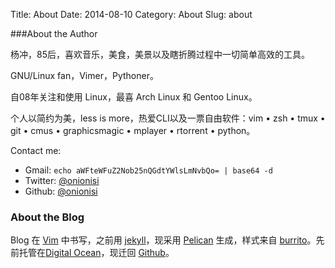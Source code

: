 Title: About
Date: 2014-08-10
Category: About
Slug: about

###About the Author

杨冲，85后，喜欢音乐，美食，美景以及瞎折腾过程中一切简单高效的工具。

GNU/Linux fan，Vimer，Pythoner。

自08年关注和使用 Linux，最喜 Arch Linux 和 Gentoo Linux。

个人以简约为美，less is more，热爱CLI以及一票自由软件：vim • zsh • tmux • git • cmus • graphicsmagic • mplayer • rtorrent • python。

Contact me:

* Gmail: `echo aWFteWFuZ2Nob25nQGdtYWlsLmNvbQo= | base64 -d`
* Twitter: [@onionisi](https://twitter.com/onionisi)
* Github: [@onionisi](https://github.com/onionisi)


### About the Blog

Blog 在 [Vim](http://vim.org) 中书写，之前用 [jekyll](http://jekyllrb.com)，现采用 [Pelican](http://blog.getpelican.com) 生成，样式来自 [burrito](http://burrito.sh)。先前托管在[Digital Ocean](https://www.digitalocean.com/?refcode=4c35bee6258e)，现迁回 [Github](https://github.com/onionisi/onionisi.github.com)。
